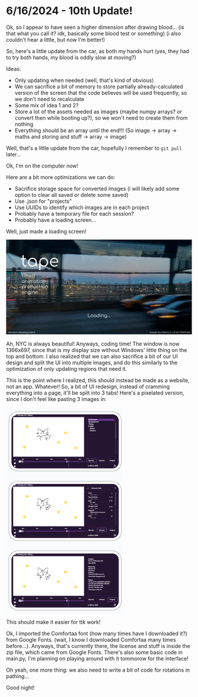 # 6/16/2024 - 10th Update!

Ok, so I appear to have seen a higher dimension after drawing blood... (is that what you call it? idk, basically some blood test or something) (i also couldn't hear a little, but now I'm better!)

So, here's a little update from the car, as both my hands hurt (yes, they had to try both hands, my blood is oddly slow at moving?)

Ideas: 
- Only updating when needed (well, that's kind of obvious)
- We can sacrifice a bit of memory to store partially already-calculated version of the screen that the code believes will be used frequently, so we don't need to recalculate
- Some mix of idea 1 and 2?
- Store a lot of the assets needed as images (maybe numpy arrays? or convert then while booting up?), so we won't need to create them from nothing
- Everything should be an array until the end!!! (So image -> array -> maths and storing and stuff -> array -> image)

Well, that's a little update from the car, hopefully I remember to `git pull` later...

Ok, I'm on the computer now!

Here are a bit more optimizations we can do:
- Sacrifice storage space for converted images (i will likely add some option to clear all saved or delete some saved)
- Use .json for "projects"
- Use UUIDs to identify which images are in each project
- Probably have a temporary file for each session?
- Probably have a loading screen...

Well, just made a loading screen!

![first loading screen!](</resources/loading.png>)

Ah, NYC is always beautiful! Anyways, coding time! The window is now 1366x697, since that is my display size without Windows' little thing on the top and bottom. I also realized that we can also sacrifice a bit of our UI design and split the UI into multiple images, and do this similarly to the optimization of only updating regions that need it. 

This is the point where I realized, this should instead be made as a website, not an app. Whatever! So, a bit of UI redesign, instead of cramming everything into a page, it'll be split into 3 tabs! Here's a pixelated version, since I don't feel like pasting 3 images in:

![UI version 0.2!](</updatelogs/images/062024/06162024 - 1.png>)

This should make it easier for ttk work!

Ok, I imported the Comfortaa font (how many times have I downloaded it?) from Google Fonts. (wait, I know I downloaded Comfortaa many times before...). Anyways, that's currently there, the license and stuff is inside the zip file, which came from Google Fonts. There's also some basic code in main.py, I'm planning on playing around with it tommorow for the interface! 

Oh yeah, one more thing: we also need to write a bit of code for rotations in pathing...

Good night!